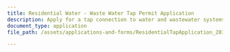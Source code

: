 ```yaml
---
title: Residential Water - Waste Water Tap Permit Application
description: Apply for a tap connection to water and wastewater systems.
document_type: application
file_path: /assets/applications-and-forms/ResidentialTapApplication_2016.pdf

---
```


